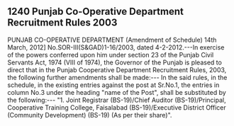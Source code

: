 ## 1240 Punjab Co-Operative Department Recruitment Rules 2003
 
PUNJAB CO-OPERATIVE DEPARTMENT
(Amendment of Schedule)
14th March, 2012]
No.SOR-III(S&GAD)1-16/2003, dated 4-2-2012.---In exercise of the powers conferred upon him under section 23 of the Punjab Civil Servants Act, 1974 (VIII of 1974), the Governor of the Punjab is pleased to direct that in the Punjab Cooperative Department Recruitment Rules, 2003, the following further amendments shall be made:---
In the said rules, in the schedule, in the existing entries against the post at Sr.No.1, the entries in column No.3 under the heading "name of the Post", shall be substituted by the following:---
"1. Joint Registrar (BS-19)/Chief Auditor (BS-19)/Principal, Cooperative Training College, Faisalabad (BS-19)/Executive District Officer (Community Development) (BS-19) (As per their share)".

